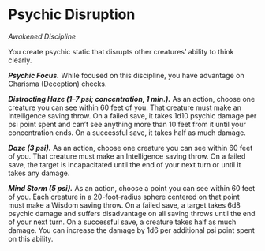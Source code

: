 # Psychic Disruption
*Awakened Discipline*

You create psychic static that disrupts other creatures’ ability to think clearly.

***Psychic Focus.*** While focused on this discipline, you have advantage on Charisma (Deception) checks.

***Distracting Haze (1–7 psi; concentration, 1 min.).*** As an action, choose one creature you can see within 60 feet of you. That creature must make an Intelligence saving throw. On a failed save, it takes 1d10 psychic damage per psi point spent and can’t see anything more than 10 feet from it until your concentration ends. On a successful save, it takes half as much damage.

***Daze (3 psi).*** As an action, choose one creature you can see within 60 feet of you. That creature must make an Intelligence saving throw. On a failed save, the target is incapacitated until the end of your next turn or until it takes any damage.

***Mind Storm (5 psi).*** As an action, choose a point you can see within 60 feet of you. Each creature in a 20-foot-radius sphere centered on that point must make a Wisdom saving throw. On a failed save, a target takes 6d8 psychic damage and suffers disadvantage on all saving throws until the end of your next turn. On a successful save, a creature takes half as much damage. You can increase the damage by 1d6 per additional psi point spent on this ability.
